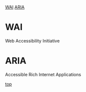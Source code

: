 [WAI](#wai)
[ARIA](#aria)



# WAI
Web Accessibility Initiative



# ARIA
Accessible Rich Internet Applications



[top](#)
